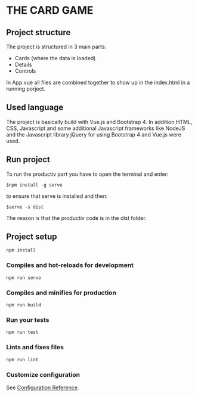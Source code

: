 # THE CARD GAME 


## Project structure

The project is structured in 3 main parts:
* Cards (where the data is loaded)
* Details
* Controls

In App.vue all files are combined together to show up in the index.html in a running porject.

## Used language

The project is basically build with Vue.js and Bootstrap 4. In addition HTML, CSS, Javascript and some additional Javascript frameworks like NodeJS and the Javascript library jQuery for using Bootstrap 4 and Vue.js were used. 

## Run project

To run the productiv part you have to open the terminal and enter:
```
$npm install -g serve
```

to ensure that serve is installed and then: 
```
$serve -s dist
```
The reason is that the productiv code is in the dist folder.

## Project setup
```
npm install
```

### Compiles and hot-reloads for development
```
npm run serve
```

### Compiles and minifies for production
```
npm run build
```

### Run your tests
```
npm run test
```

### Lints and fixes files
```
npm run lint
```

### Customize configuration
See [Configuration Reference](https://cli.vuejs.org/config/).
